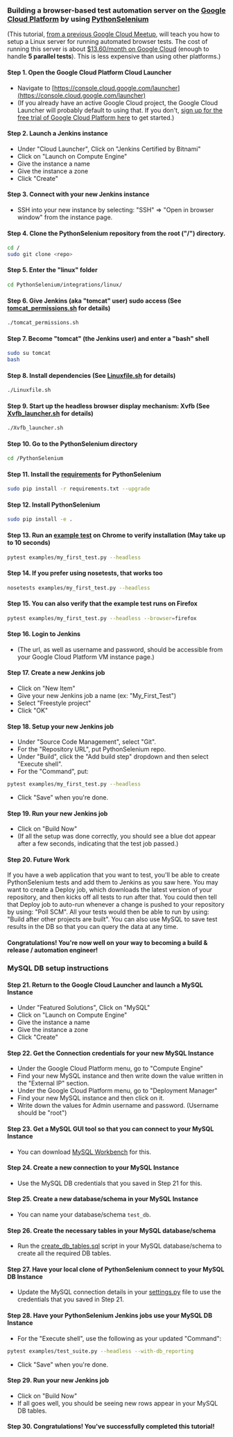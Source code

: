 ### Building a browser-based test automation server on the [Google Cloud Platform](https://cloud.google.com/) by using [PythonSelenium](/)

(This tutorial, [from a previous Google Cloud Meetup](https://www.meetup.com/Boston-Google-Cloud-Meetup/events/230839686/?showDescription=true), will teach you how to setup a Linux server for running automated browser tests. The cost of running this server is about [$13.60/month on Google Cloud](https://console.cloud.google.com/launcher/details/bitnami-launchpad/jenkins) (enough to handle **5 parallel tests**). This is less expensive than using other platforms.)

#### Step 1. Open the Google Cloud Platform Cloud Launcher

* Navigate to [https://console.cloud.google.com/launcher](https://console.cloud.google.com/launcher)
* (If you already have an active Google Cloud project, the Google Cloud Launcher will probably default to using that. If you don't, [sign up for the free trial of Google Cloud Platform here](https://console.cloud.google.com/freetrial) to get started.)

#### Step 2. Launch a Jenkins instance

* Under "Cloud Launcher", Click on "Jenkins Certified by Bitnami"
* Click on "Launch on Compute Engine"
* Give the instance a name
* Give the instance a zone
* Click "Create"

#### Step 3. Connect with your new Jenkins instance

* SSH into your new instance by selecting: "SSH" => "Open in browser window" from the instance page.

#### Step 4. Clone the PythonSelenium repository from the root ("/") directory.

```bash
cd /
sudo git clone <repo>
```

#### Step 5. Enter the "linux" folder

```bash
cd PythonSelenium/integrations/linux/
```

#### Step 6. Give Jenkins (aka "tomcat" user) sudo access (See [tomcat_permissions.sh](/integrations/linux/tomcat_permissions.sh) for details)

```bash
./tomcat_permissions.sh
```

#### Step 7. Become "tomcat" (the Jenkins user) and enter a "bash" shell

```bash
sudo su tomcat
bash
```

#### Step 8. Install dependencies (See [Linuxfile.sh](/integrations/linux/Linuxfile.sh) for details)

```bash
./Linuxfile.sh
```

#### Step 9. Start up the headless browser display mechanism: Xvfb (See [Xvfb_launcher.sh](/integrations/linux/Xvfb_launcher.sh) for details)

```bash
./Xvfb_launcher.sh
```

#### Step 10. Go to the PythonSelenium directory

```bash
cd /PythonSelenium
```

#### Step 11. Install the [requirements](/requirements.txt) for PythonSelenium

```bash
sudo pip install -r requirements.txt --upgrade
```

#### Step 12. Install PythonSelenium

```bash
sudo pip install -e .
```

#### Step 13. Run an [example test](/examples/my_first_test.py) on Chrome to verify installation (May take up to 10 seconds)

```bash
pytest examples/my_first_test.py --headless
```

#### Step 14. If you prefer using nosetests, that works too

```bash
nosetests examples/my_first_test.py --headless
```

#### Step 15. You can also verify that the example test runs on Firefox

```bash
pytest examples/my_first_test.py --headless --browser=firefox
```

#### Step 16. Login to Jenkins

* (The url, as well as username and password, should be accessible from your Google Cloud Platform VM instance page.)

#### Step 17. Create a new Jenkins job

* Click on "New Item"
* Give your new Jenkins job a name (ex: "My_First_Test")
* Select "Freestyle project"
* Click "OK"

#### Step 18. Setup your new Jenkins job

* Under "Source Code Management", select "Git".
* For the "Repository URL", put PythonSelenium repo.
* Under "Build", click the "Add build step" dropdown and then select "Execute shell".
* For the "Command", put:

```bash
pytest examples/my_first_test.py --headless
```

* Click "Save" when you're done.

#### Step 19. Run your new Jenkins job

* Click on "Build Now"
* (If all the setup was done correctly, you should see a blue dot appear after a few seconds, indicating that the test job passed.)

#### Step 20. Future Work

If you have a web application that you want to test, you'll be able to create PythonSelenium tests and add them to Jenkins as you saw here. You may want to create a Deploy job, which downloads the latest version of your repository, and then kicks off all tests to run after that. You could then tell that Deploy job to auto-run whenever a change is pushed to your repository by using: "Poll SCM". All your tests would then be able to run by using: "Build after other projects are built". You can also use MySQL to save test results in the DB so that you can query the data at any time.

#### Congratulations! You're now well on your way to becoming a build & release / automation engineer!

### MySQL DB setup instructions

#### Step 21. Return to the Google Cloud Launcher and launch a MySQL Instance

* Under "Featured Solutions", Click on "MySQL"
* Click on "Launch on Compute Engine"
* Give the instance a name
* Give the instance a zone
* Click "Create"

#### Step 22. Get the Connection credentials for your new MySQL Instance

* Under the Google Cloud Platform menu, go to "Compute Engine"
* Find your new MySQL instance and then write down the value written in the "External IP" section.
* Under the Google Cloud Platform menu, go to "Deployment Manager"
* Find your new MySQL instance and then click on it.
* Write down the values for Admin username and password. (Username should be "root")

#### Step 23. Get a MySQL GUI tool so that you can connect to your MySQL Instance

* You can download [MySQL Workbench](https://dev.mysql.com/downloads/tools/workbench/) for this.

#### Step 24. Create a new connection to your MySQL Instance

* Use the MySQL DB credentials that you saved in Step 21 for this.

#### Step 25. Create a new database/schema in your MySQL Instance

* You can name your database/schema ``test_db``.

#### Step 26. Create the necessary tables in your MySQL database/schema

* Run the [create_db_tables.sql](/pythonselenium/core/create_db_tables.sql) script in your MySQL database/schema to create all the required DB tables. 

#### Step 27. Have your local clone of PythonSelenium connect to your MySQL DB Instance

* Update the MySQL connection details in your [settings.py](/pythonselenium/config/settings.py) file to use the credentials that you saved in Step 21.

#### Step 28. Have your PythonSelenium Jenkins jobs use your MySQL DB Instance

* For the "Execute shell", use the following as your updated "Command":

```bash
pytest examples/test_suite.py --headless --with-db_reporting
```

* Click "Save" when you're done.

#### Step 29. Run your new Jenkins job

* Click on "Build Now"
* If all goes well, you should be seeing new rows appear in your MySQL DB tables.

#### Step 30. Congratulations! You've successfully completed this tutorial!

